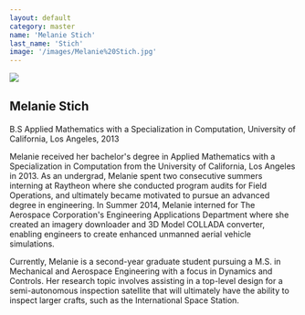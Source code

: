 ```yaml
---
layout: default
category: master
name: 'Melanie Stich'
last_name: 'Stich'
image: '/images/Melanie%20Stich.jpg'
---
```


<img src="{{ page.image }}">

<h2 class="team-title">Melanie Stich</h2>
<h4 class="team-position"></h4>
<p>B.S Applied Mathematics with a Specialization in Computation, University of California, Los Angeles, 2013</p>
<p>Melanie received her bachelor's degree in Applied Mathematics with a Specialization in Computation from the University of California, Los Angeles in 2013.  As an undergrad, Melanie spent two consecutive summers interning at Raytheon where she conducted program audits for Field Operations, and ultimately became motivated to pursue an advanced degree in engineering.  In Summer 2014, Melanie interned for The Aerospace Corporation's  Engineering Applications Department where she created an imagery downloader and 3D Model COLLADA converter, enabling engineers to create enhanced unmanned aerial vehicle simulations.</p>
<p>Currently, Melanie is a second-year graduate student pursuing a M.S. in Mechanical and Aerospace Engineering with a focus in Dynamics and Controls.  Her research topic involves assisting in a top-level design for a semi-autonomous inspection satellite that will ultimately have the ability to inspect larger crafts, such as the International Space Station. </p>
<ul class="team-member-other-info"></ul>